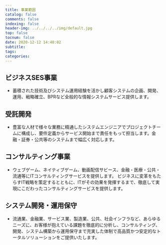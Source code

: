 ```yaml
---
title: 事業範囲
catalog: false
comments: false
indexing: false
header-img: ../../../../img/default.jpg
top: false
tocnum: false
date: 2020-12-12 14:40:02
subtitle:
tags:
categories:
---
```

## ビジネスSES事業
- 蓄積された技術及びシステム運用経験を活かし顧客システムの企画、開発、運用、戦略確立、BPRなど全般的な情報システムサービス提供します。

## 受託開発
- 豊富な人材で様々な業務に精通したシステムエンジニアでプロジェクトチームに構成し、要件定義からサービス開始まで責任をもって担当します。金融・証券・公共等のシステムまで幅広く対応します。

## コンサルティング事業
- ウェブゲーム、ネイティブゲーム、動画配信サビース、金融・医療・公共・流通等にITコンサルティングサービスを提供します。
ビジネスに変革をもたらすIT戦略を策定するとともに、ITがその効果を発揮するまで、徹底して実現にこだわったコンサルティングサービスを提供します。

## システム開発・運用保守
- 流通業、金融業、サービス業、製造業、公共、社会インフラなど、あらゆるニーズに、お客様が抱えている課題を徹底的に分析し、コンサルティング、開発、システム構築から運用保守まで充実した体制で高品質かつ安定的なトータルソリューションをご提供いたします。